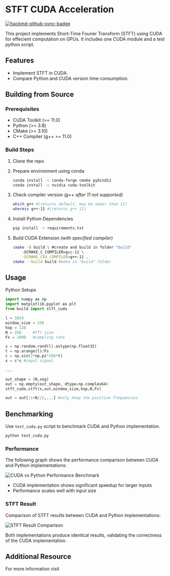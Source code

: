 # STFT CUDA Acceleration

[![hackmd-github-sync-badge](https://hackmd.io/vnXeF_LCS9CxYbE6mV8_mw/badge)](https://hackmd.io/vnXeF_LCS9CxYbE6mV8_mw)

This project implements Short-Time Fourier Transform (STFT) using CUDA for effecient computation on GPUs. 
It includes one CUDA module and a test python script.

## Features
* Implement STFT in CUDA.
* Compare Python and CUDA version time consumption.

## Building from Source
### Prerequisites
- CUDA Toolkit (>= 11.0)
- Python (>= 3.8)
- CMake (>= 3.10)
- C++ Compiler (g++ >= 11.0)
### Build Steps
1. Clone the repo
2. Prepare environment using conda
    ```bash
    conda install -c conda-forge cmake pybind11
    conda install -c nvidia cuda-toolkit
    ```
3. Check compiler version *(g++ after 11 not supported)*

    ```bash
    which g++ #(returns default, may be newer than 11)
    whereis g++-11 #(returns g++ 11)
    ```

4. Install Python Dependencies

    ```bash
    pip install -r requirements.txt
    ```
5. Build CUDA Extension *(with specified compiler)*

    ```bash
    cmake -B build \ #create and build in folder "build"
        -DCMAKE_C_COMPILER=gcc-11 \
        -DCMAKE_CXX_COMPILER=g++-11 .
    cmake --build build #make in "build" folder
    ```

## Usage
Python Setups
```python
import numpy as np
import matplotlib.pyplot as plt
from build import stft_cuda

l = 1024
window_size = 256
hop = 128
N = 256     #fft size
Fs = 1000   #sampling rate

s = np.random.rand(l).astype(np.float32)
t = np.arange(l)/Fs
c = np.sin(2*np.pi*200*t)
x = c*s #input signal

...

out_shape = (N,seg)
out = np.empty(out_shape, dtype=np.complex64)
stft_cuda.stft(x,out,window_size,hop,N,Fs)

out = out[:1+N//2,...] #only keep the positive frequencies
```
## Benchmarking
Use `test_cuda.py` script to benchmark CUDA and Python implementation.
```bash
python test_cuda.py
```
### Performance
The following graph shows the performance comparison between CUDA and Python implementations:

![CUDA vs Python Performance Benchmark](https://wdnmd-nft.infura-ipfs.io/ipfs/QmPESJ5B3u8DDXEAhJfjptSgN4EDrwBfevwqiBabmyGBZi)

- CUDA implementation shows significant speedup for larger inputs
- Performance scales well with input size

### STFT Result
Comparison of STFT results between CUDA and Python implementations:

![STFT Result Comparison](https://wdnmd-nft.infura-ipfs.io/ipfs/QmSrSaUvpgPUEJkopTqVHTycXs1izC4SiLRLhixyH5vECD)

Both implementations produce identical results, validating the correctness of the CUDA implementation.

## Additional Resource
For more information visit 
